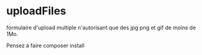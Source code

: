 # uploadFiles
formulaire d'upload multiple n'autorisant que des jpg png et gif de moins de 1Mo.

Pensez à faire composer install
